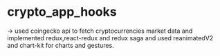 # crypto_app_hooks
-> used coingecko api to fetch cryptocurrencies market data and implemented redux,react-redux and redux saga and used reanimatedV2 and chart-kit for charts and gestures.
